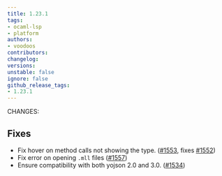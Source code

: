 ```yaml
---
title: 1.23.1
tags:
- ocaml-lsp
- platform
authors:
- voodoos
contributors:
changelog:
versions:
unstable: false
ignore: false
github_release_tags:
- 1.23.1
---
```


<p>CHANGES:</p>
<h2>Fixes</h2>
<ul>
<li>Fix hover on method calls not showing the type. (<a href="https://github.com/ocaml/ocaml-lsp/pull/1553" class="issue-link js-issue-link" data-error-text="Failed to load title" data-id="3398006130" data-permission-text="Title is private" data-url="https://github.com/ocaml/ocaml-lsp/issues/1553" data-hovercard-type="pull_request" data-hovercard-url="/ocaml/ocaml-lsp/pull/1553/hovercard">#1553</a>, fixes <a href="https://github.com/ocaml/ocaml-lsp/issues/1552" class="issue-link js-issue-link" data-error-text="Failed to load title" data-id="3371211869" data-permission-text="Title is private" data-url="https://github.com/ocaml/ocaml-lsp/issues/1552" data-hovercard-type="issue" data-hovercard-url="/ocaml/ocaml-lsp/issues/1552/hovercard">#1552</a>)</li>
<li>Fix error on opening <code>.mll</code> files (<a href="https://github.com/ocaml/ocaml-lsp/pull/1557" class="issue-link js-issue-link" data-error-text="Failed to load title" data-id="3437591144" data-permission-text="Title is private" data-url="https://github.com/ocaml/ocaml-lsp/issues/1557" data-hovercard-type="pull_request" data-hovercard-url="/ocaml/ocaml-lsp/pull/1557/hovercard">#1557</a>)</li>
<li>Ensure compatibility with both yojson 2.0 and 3.0. (<a href="https://github.com/ocaml/ocaml-lsp/pull/1534" class="issue-link js-issue-link" data-error-text="Failed to load title" data-id="3102583905" data-permission-text="Title is private" data-url="https://github.com/ocaml/ocaml-lsp/issues/1534" data-hovercard-type="pull_request" data-hovercard-url="/ocaml/ocaml-lsp/pull/1534/hovercard">#1534</a>)</li>
</ul>
